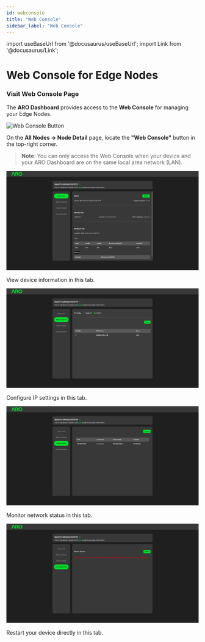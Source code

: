 ```yaml
---
id: webconsole
title: "Web Console"
sidebar_label: "Web Console"
---
```

import useBaseUrl from '@docusaurus/useBaseUrl';
import Link from '@docusaurus/Link';

# Web Console for Edge Nodes

### Visit Web Console Page 

The **ARO Dashboard** provides access to the **Web Console** for managing your Edge Nodes.

![Web Console Button](/img/node-operator-guide/dashboard_console.png)

On the **All Nodes -> Node Detail** page, locate the **"Web Console"** button in the top-right corner.

> **Note**: You can only access the Web Console when your device and your ARO Dashboard are on the same local area network (LAN).

![Device Information](/img/node-operator-guide/console_1.png)

View device information in this tab.

![IP Configuration](/img/node-operator-guide/console_2.png)

Configure IP settings in this tab.

![Network Status](/img/node-operator-guide/console_3.png)

Monitor network status in this tab.

![Device Restart](/img/node-operator-guide/console_4.png)

Restart your device directly in this tab.